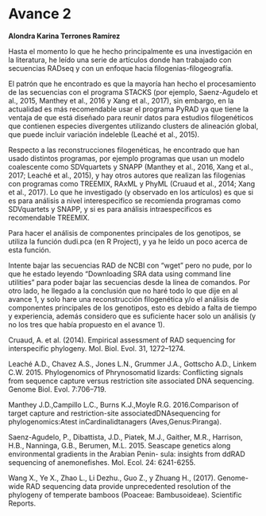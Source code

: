 # Avance 2

**Alondra Karina Terrones Ramírez**

Hasta el momento lo que he hecho principalmente es una investigación en la literatura, he leído una serie de artículos donde han trabajado con secuencias RADseq y con un enfoque hacia filogenias-filogeografía. 

El patrón que he encontrado es que la mayoría han hecho el procesamiento de las secuencias con el programa STACKS (por ejemplo, Saenz-Agudelo et al., 2015, Manthey et al., 2016 y Xang et al., 2017), sin embargo, en la actualidad es más recomendable usar el programa PyRAD ya que tiene la ventaja de que está diseñado para reunir datos para estudios filogenéticos que contienen especies divergentes utilizando clusters de alineación global, que puede incluir variación indeleble (Leaché et al., 2015). 

Respecto a las reconstrucciones filogenéticas, he encontrado que han usado distintos programas, por ejemplo programas que usan un modelo coalescente como SDVquartets y SNAPP (Manthey et al., 2016, Xang et al., 2017; Leaché et al., 2015),  y hay otros autores que realizan las filogenias con programas como TREEMIX, RAxML y PhyML (Cruaud et al., 2014; Xang et al., 2017). Lo que he investigado (y observado en los artículos) es que si es para análisis a nivel interespecifico se recomienda programas como SDVquartets y SNAPP, y si es para análisis intraespecificos es recomendable TREEMIX. 

Para hacer el análisis de componentes principales de los genotipos, se utiliza la función dudi.pca (en R Project), y ya he leído un poco acerca de esta función.

Intente bajar las secuencias RAD de NCBI con “wget” pero no pude, por lo que he estado leyendo “Downloading SRA data using command line utilities” para poder bajar las secuencias desde la línea de comandos. 
Por otro lado, he llegado a la conclusión que no haré todo lo que dije en al avance 1, y solo hare una reconstrucción filogenética y/o el análisis de componentes principales de los genotipos, esto es debido a falta de tiempo  y experiencia, además considero que es suficiente hacer solo un análisis (y no los tres que había propuesto en el avance 1). 

Cruaud, A. et al. (2014). Empirical assessment of RAD sequencing for interspecific phylogeny. Mol. Biol. Evol. 31, 1272–1274.

Leaché A.D., Chavez A.S., Jones L.N., Grummer J.A., Gottscho A.D., Linkem C.W. 2015. Phylogenomics of Phrynosomatid lizards: Conflicting signals from sequence capture versus restriction site associated DNA sequencing. Genome Biol. Evol. 7:706–719.

Manthey J.D.,Campillo L.C., Burns K.J.,Moyle R.G. 2016.Comparison of target capture and restriction-site associatedDNAsequencing for phylogenomics:Atest inCardinalidtanagers (Aves,Genus:Piranga).

Saenz-Agudelo, P., Dibattista, J.D., Piatek, M.J., Gaither, M.R., Harrison, H.B., Nanninga, G.B., Berumen, M.L. 2015. Seascape genetics along environmental gradients in the Arabian Penin- sula: insights from ddRAD sequencing of anemonefishes. Mol. Ecol. 24: 6241-6255.

Wang X., Ye X., Zhao L., Li Dezhu., Guo Z., y Zhuang H., (2017). Genome-wide RAD sequencing data provide unprecedented resolution of the phylogeny of temperate bamboos (Poaceae: Bambusoideae). Scientific Reports. 
